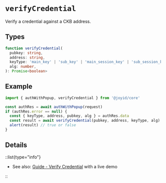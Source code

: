 # `verifyCredential`

Verify a credential against a CKB address.

## Types

```typescript
function verifyCredential(
  pubkey: string,
  address: string,
  keyType: 'main_key' | 'sub_key' | 'main_session_key' | 'sub_session_key',
  alg: number,
): Promise<boolean>
```

## Example

```js
import { authWithPopup, verifyCredential } from '@joyid/core'

const authRes = await authWithPopup(request)
if (authRes.error == null) {
  const { keyType, address, pubkey, alg } = authRes.data
  const result = await verifyCredential(pubkey, address, keyType, alg)
  alert(result) // true or false
}
```

## Details

::list{type="info"}

- See also: [Guide - Verify Credential](/guide/verification/verify-credential) with a live demo

::
